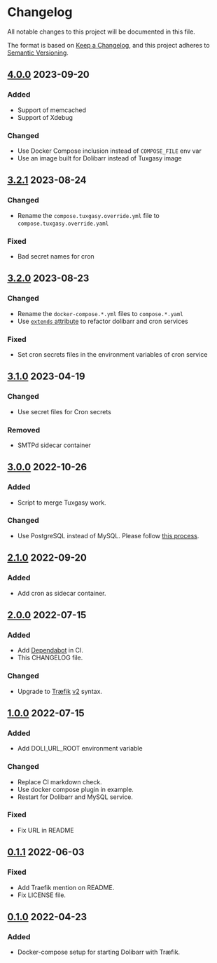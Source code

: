 # Changelog

All notable changes to this project will be documented in this file.

The format is based on [Keep a Changelog](https://keepachangelog.com/en/1.1.0/),
and this project adheres to [Semantic Versioning](https://semver.org/spec/v2.0.0.html).

<!-- markdownlint-configure-file { "MD024": { "siblings_only": true } } -->

## [4.0.0] 2023-09-20

### Added

- Support of memcached
- Support of Xdebug

### Changed

- Use Docker Compose inclusion instead of `COMPOSE_FILE` env var
- Use an image built for Dolibarr instead of Tuxgasy image

## [3.2.1] 2023-08-24

### Changed

- Rename the `compose.tuxgasy.override.yml` file to `compose.tuxgasy.override.yaml`

### Fixed

- Bad secret names for cron

## [3.2.0] 2023-08-23

### Changed

- Rename the `docker-compose.*.yml` files to `compose.*.yaml`
- Use [`extends` attribute](https://docs.docker.com/compose/compose-file/05-services/#extends) to refactor dolibarr and
  cron services

### Fixed

- Set cron secrets files in the environment variables of cron service

## [3.1.0] 2023-04-19

### Changed

- Use secret files for Cron secrets

### Removed

- SMTPd sidecar container

## [3.0.0] 2022-10-26

### Added

- Script to merge Tuxgasy work.

### Changed

- Use PostgreSQL instead of MySQL. Please follow [this process](https://wiki.dolibarr.org/index.php?title=FAQ_Migrate_my_Mysql_database_to_PostgreSQL).

## [2.1.0] 2022-09-20

### Added

- Add cron as sidecar container.

## [2.0.0] 2022-07-15

### Added

- Add [Dependabot](https://github.com/dependabot) in CI.
- This CHANGELOG file.

### Changed

- Upgrade to [Træfik](https://traefik.io/) [v2](https://doc.traefik.io/traefik/migration/v1-to-v2/) syntax.

## [1.0.0] 2022-07-15

### Added

- Add DOLI_URL_ROOT environment variable

### Changed

- Replace CI markdown check.
- Use docker compose plugin in example.
- Restart for Dolibarr and MySQL service.

### Fixed

- Fix URL in README

## [0.1.1] 2022-06-03

### Fixed

- Add Traefik mention on README.
- Fix LICENSE file.

## [0.1.0] 2022-04-23

### Added

- Docker-compose setup for starting Dolibarr with Træfik.

[4.0.0]: https://github.com/solution-libre/docker-dolibarr/compare/v3.2.1...v4.0.0
[3.2.1]: https://github.com/solution-libre/docker-dolibarr/compare/v3.2.0...v3.2.1
[3.2.0]: https://github.com/solution-libre/docker-dolibarr/compare/v3.1.0...v3.2.0
[3.1.0]: https://github.com/solution-libre/docker-dolibarr/compare/v3.0.0...v3.1.0
[3.0.0]: https://github.com/solution-libre/docker-dolibarr/compare/v2.1.0...v3.0.0
[2.1.0]: https://github.com/solution-libre/docker-dolibarr/compare/v2.0.0...v2.1.0
[2.0.0]: https://github.com/solution-libre/docker-dolibarr/compare/v1.0.0...v2.0.0
[1.0.0]: https://github.com/solution-libre/docker-dolibarr/compare/v0.1.1...v1.0.0
[0.1.1]: https://github.com/solution-libre/docker-dolibarr/compare/v0.1.0...v0.1.1
[0.1.0]: https://github.com/solution-libre/docker-dolibarr/releases/tag/v0.1.0
